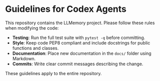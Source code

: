 # Guidelines for Codex Agents

This repository contains the LLMemory project. Please follow these rules when modifying the code:

- **Testing**: Run the full test suite with `pytest -q` before committing.
- **Style**: Keep code PEP8 compliant and include docstrings for public functions and classes.
- **Documentation**: Place new documentation in the `docs/` folder using Markdown.
- **Commits**: Write clear commit messages describing the change.

These guidelines apply to the entire repository.
